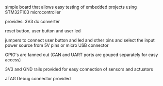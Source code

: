 simple board that allows easy testing of embedded projects using STM32F103 microcontroller

provides:
 3V3 dc converter
 
 reset button, user button and user led
 
 jumpers to connect user button and led and other pins and select the input power source from 5V pins or micro USB connector 
 
GPIO's are fanned out (CAN and UART ports are gouped separately for easy access)

3V3 and GND rails provided for easy connection of sensors and actuators

JTAG Debug connector provided
